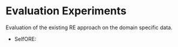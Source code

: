 # Evaluation Experiments
Evaluation of the existing RE approach on the domain specific data.
* SelfORE: 
